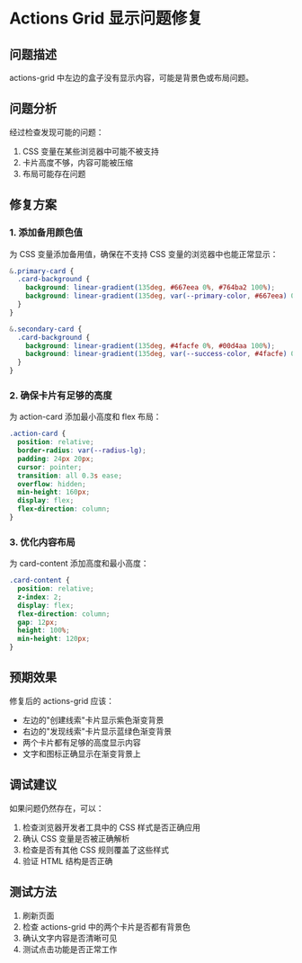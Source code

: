 # Actions Grid 显示问题修复

## 问题描述

actions-grid 中左边的盒子没有显示内容，可能是背景色或布局问题。

## 问题分析

经过检查发现可能的问题：
1. CSS 变量在某些浏览器中可能不被支持
2. 卡片高度不够，内容可能被压缩
3. 布局可能存在问题

## 修复方案

### 1. 添加备用颜色值

为 CSS 变量添加备用值，确保在不支持 CSS 变量的浏览器中也能正常显示：

```scss
&.primary-card {
  .card-background {
    background: linear-gradient(135deg, #667eea 0%, #764ba2 100%);
    background: linear-gradient(135deg, var(--primary-color, #667eea) 0%, var(--secondary-color, #764ba2) 100%);
  }
}

&.secondary-card {
  .card-background {
    background: linear-gradient(135deg, #4facfe 0%, #00d4aa 100%);
    background: linear-gradient(135deg, var(--success-color, #4facfe) 0%, #00d4aa 100%);
  }
}
```

### 2. 确保卡片有足够的高度

为 action-card 添加最小高度和 flex 布局：

```scss
.action-card {
  position: relative;
  border-radius: var(--radius-lg);
  padding: 24px 20px;
  cursor: pointer;
  transition: all 0.3s ease;
  overflow: hidden;
  min-height: 160px;
  display: flex;
  flex-direction: column;
}
```

### 3. 优化内容布局

为 card-content 添加高度和最小高度：

```scss
.card-content {
  position: relative;
  z-index: 2;
  display: flex;
  flex-direction: column;
  gap: 12px;
  height: 100%;
  min-height: 120px;
}
```

## 预期效果

修复后的 actions-grid 应该：
- 左边的"创建线索"卡片显示紫色渐变背景
- 右边的"发现线索"卡片显示蓝绿色渐变背景
- 两个卡片都有足够的高度显示内容
- 文字和图标正确显示在渐变背景上

## 调试建议

如果问题仍然存在，可以：
1. 检查浏览器开发者工具中的 CSS 样式是否正确应用
2. 确认 CSS 变量是否被正确解析
3. 检查是否有其他 CSS 规则覆盖了这些样式
4. 验证 HTML 结构是否正确

## 测试方法

1. 刷新页面
2. 检查 actions-grid 中的两个卡片是否都有背景色
3. 确认文字内容是否清晰可见
4. 测试点击功能是否正常工作